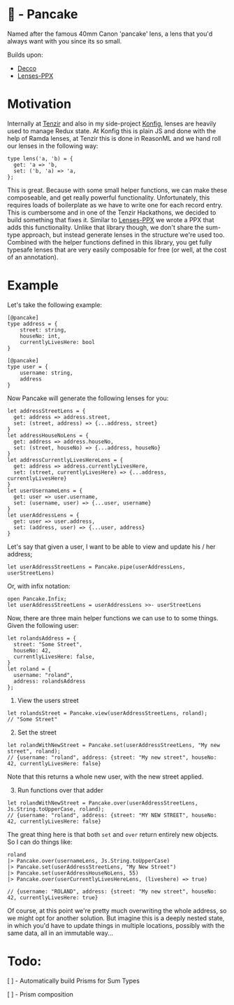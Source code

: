 # :pancakes: - Pancake
Named after the famous 40mm Canon 'pancake' lens, a lens that you'd always want
with you since its so small.

Builds upon:
- [Decco](https://github.com/reasonml-labs/decco)
- [Lenses-PPX](https://github.com/Astrocoders/lenses-ppx)

# Motivation
Internally at [Tenzir](https://tenzir.com/) and also in my side-project 
[Konfig](https://konfig.xyz/), lenses are heavily used to manage Redux state.
At Konfig this is plain JS and done with the help of Ramda lenses, at Tenzir 
this is done in ReasonML and we hand roll our lenses in the following way:

```reason
type lens('a, 'b) = {
  get: 'a => 'b,
  set: ('b, 'a) => 'a,
};
```
This is great. Because with some small helper functions, we can make these 
composeable, and get really powerful functionality. Unfortunately, this 
requires loads of boilerplate as we have to write one for each record entry.
This is cumbersome and in one of the Tenzir Hackathons, we decided to build 
something that fixes it. Similar to [Lenses-PPX](https://github.com/Astrocoders/lenses-ppx)
we wrote a PPX that adds this functionality. Unlike that library though, 
we don't share the sum-type approach, but instead generate lenses in the structure
we're used too. 
Combined with the helper functions defined in this library, you get fully 
typesafe lenses that are very easily composable for free (or well, at the 
cost of an annotation).

# Example
Let's take the following example:

```reason
[@pancake]
type address = {
    street: string,
    houseNo: int,
    currentlyLivesHere: bool
}

[@pancake]
type user = {
    username: string,
    address
}
```

Now Pancake will generate the following lenses for you:
```reason
let addressStreetLens = {
  get: address => address.street,
  set: (street, address) => {...address, street}
}
let addressHouseNoLens = {
  get: address => address.houseNo,
  set: (street, houseNo) => {...address, houseNo}
}
let addressCurrentlyLivesHereLens = {
  get: address => address.currentlyLivesHere,
  set: (street, currentlyLivesHere) => {...address, currentlyLivesHere}
}
let userUsernameLens = {
  get: user => user.username,
  set: (username, user) => {...user, username}
}
let userAddressLens = {
  get: user => user.address,
  set: (address, user) => {...user, address}
}
```

Let's say that given a user, I want to be able to view and update his / her address;
```reason
let userAddressStreetLens = Pancake.pipe(userAddressLens, userStreetLens)

```

Or, with infix notation:
```reason
open Pancake.Infix;
let userAddressStreetLens = userAddressLens >>- userStreetLens
```

Now, there are three main helper functions we can use to to some things.
Given the following user:
```reason
let rolandsAddress = {
  street: "Some Street",
  houseNo: 42,
  currentlyLivesHere: false,
}
let roland = {
  username: "roland",
  address: rolandsAddress
};
```

1. View the users street
```reason
let rolandsStreet = Pancake.view(userAddressStreetLens, roland);
// "Some Street"
```

2. Set the street
```reason
let rolandWithNewStreet = Pancake.set(userAddressStreetLens, "My new street", roland);
// {username: "roland", address: {street: "My new street", houseNo: 42, currentlyLivesHere: false} 
```
Note that this returns a whole new user, with the new street applied.

3. Run functions over that adder
```reason
let rolandWithNewStreet = Pancake.over(userAddressStreetLens, Js.String.toUpperCase, roland);
// {username: "roland", address: {street: "MY NEW STREET", houseNo: 42, currentlyLivesHere: false} 
```

The great thing here is that both `set` and `over` return entirely new objects. So I can
do things like:

```reason
roland
|> Pancake.over(usernameLens, Js.String.toUpperCase)
|> Pancake.set(userAddressStreetLens, "My New Street")
|> Pancake.set(userAddressHouseNoLens, 55)
|> Pancake.over(userCurrentlyLivesHereLens, (liveshere) => true)

// {username: "ROLAND", address: {street: "My new street", houseNo: 42, currentlyLivesHere: true} 
```
Of course, at this point we're pretty much overwriting the whole address, so we 
might opt for another solution. But imagine this is a deeply nested state, in
which you'd have to update things in multiple locations, possibly with the same
data, all in an immutable way...


# Todo:

[ ] - Automatically build Prisms for Sum Types

[ ] - Prism composition
